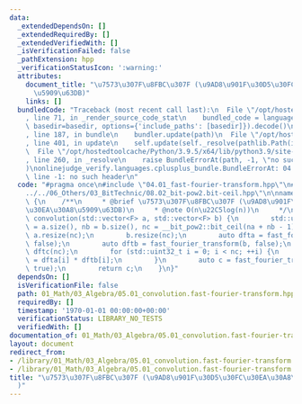 ```yaml
---
data:
  _extendedDependsOn: []
  _extendedRequiredBy: []
  _extendedVerifiedWith: []
  _isVerificationFailed: false
  _pathExtension: hpp
  _verificationStatusIcon: ':warning:'
  attributes:
    document_title: "\u7573\u307F\u8FBC\u307F (\u9AD8\u901F\u30D5\u30FC\u30EA\u30A8\
      \u5909\u63DB)"
    links: []
  bundledCode: "Traceback (most recent call last):\n  File \"/opt/hostedtoolcache/Python/3.9.5/x64/lib/python3.9/site-packages/onlinejudge_verify/documentation/build.py\"\
    , line 71, in _render_source_code_stat\n    bundled_code = language.bundle(stat.path,\
    \ basedir=basedir, options={'include_paths': [basedir]}).decode()\n  File \"/opt/hostedtoolcache/Python/3.9.5/x64/lib/python3.9/site-packages/onlinejudge_verify/languages/cplusplus.py\"\
    , line 187, in bundle\n    bundler.update(path)\n  File \"/opt/hostedtoolcache/Python/3.9.5/x64/lib/python3.9/site-packages/onlinejudge_verify/languages/cplusplus_bundle.py\"\
    , line 401, in update\n    self.update(self._resolve(pathlib.Path(included), included_from=path))\n\
    \  File \"/opt/hostedtoolcache/Python/3.9.5/x64/lib/python3.9/site-packages/onlinejudge_verify/languages/cplusplus_bundle.py\"\
    , line 260, in _resolve\n    raise BundleErrorAt(path, -1, \"no such header\"\
    )\nonlinejudge_verify.languages.cplusplus_bundle.BundleErrorAt: 04.01_fast-fourier-transform.hpp:\
    \ line -1: no such header\n"
  code: "#pragma once\n#include \"04.01_fast-fourier-transform.hpp\"\n#include \"\
    ../../06_Others/03_BitTechnic/08.02_bit-pow2.bit-ceil.hpp\"\n\nnamespace __fft\
    \ {\n    /**\n     * @brief \u7573\u307F\u8FBC\u307F (\u9AD8\u901F\u30D5\u30FC\
    \u30EA\u30A8\u5909\u63DB)\n     * @note O(n\u22C5log(n))\n     */\n    std::vector<F>\
    \ convolution(std::vector<F> a, std::vector<F> b) {\n        std::uint32_t na\
    \ = a.size(), nb = b.size(), nc = __bit_pow2::bit_ceil(na + nb - 1);\n       \
    \ a.resize(nc);\n        b.resize(nc);\n        auto dfta = fast_fourier_transform(a,\
    \ false);\n        auto dftb = fast_fourier_transform(b, false);\n        decltype(a)\
    \ dftc(nc);\n        for (std::uint32_t i = 0; i < nc; ++i) {\n            dftc[i]\
    \ = dfta[i] * dftb[i];\n        }\n        auto c = fast_fourier_transform(dftc,\
    \ true);\n        return c;\n    }\n}"
  dependsOn: []
  isVerificationFile: false
  path: 01_Math/03_Algebra/05.01_convolution.fast-fourier-transform.hpp
  requiredBy: []
  timestamp: '1970-01-01 00:00:00+00:00'
  verificationStatus: LIBRARY_NO_TESTS
  verifiedWith: []
documentation_of: 01_Math/03_Algebra/05.01_convolution.fast-fourier-transform.hpp
layout: document
redirect_from:
- /library/01_Math/03_Algebra/05.01_convolution.fast-fourier-transform.hpp
- /library/01_Math/03_Algebra/05.01_convolution.fast-fourier-transform.hpp.html
title: "\u7573\u307F\u8FBC\u307F (\u9AD8\u901F\u30D5\u30FC\u30EA\u30A8\u5909\u63DB\
  )"
---
```

